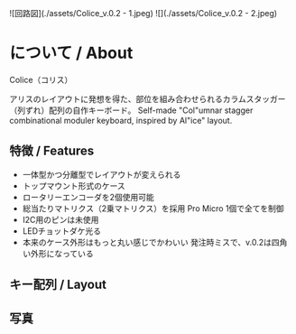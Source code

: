 ![回路図](./assets/Colice_v.0.2 - 1.jpeg)
![](./assets/Colice_v.0.2 - 2.jpeg)
# について / About
Colice（コリス）

アリスのレイアウトに発想を得た、部位を組み合わせられるカラムスタッガー（列ずれ）配列の自作キーボード。
Self-made "Col"umnar stagger combinational moduler keyboard, inspired by Al"ice" layout.

## 特徴 / Features
- 一体型かつ分離型でレイアウトが変えられる
- トップマウント形式のケース
- ロータリーエンコーダを2個使用可能
- 総当たりマトリクス（2乗マトリクス）を採用
Pro Micro 1個で全てを制御
- I2C用のピンは未使用
- LEDチョットダケ光る
- 本来のケース外形はもっと丸い感じでかわいい
発注時ミスで、v.0.2は四角い外形になっている

## キー配列 / Layout


## 写真
